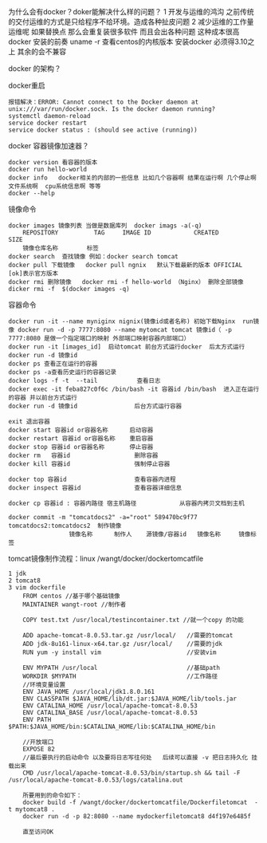 为什么会有docker？doker能解决什么样的问题？
    1 开发与运维的鸿沟   之前传统的交付运维的方式是只给程序不给环境。造成各种扯皮问题
    2 减少运维的工作量   运维呢 如果替换点  那么会重复装很多软件 而且会出各种问题 这种成本很高
docker 安装的前奏
    uname -r 查看centos的内核版本  安装docker 必须得3.10之上  其余的会不兼容
 
docker 的架构？

docker重启

    报错解决：ERROR: Cannot connect to the Docker daemon at unix:///var/run/docker.sock. Is the docker daemon running?
    systemctl daemon-reload
    service docker restart
    service docker status : (should see active (running))
    
docker 容器镜像加速器？

    docker version 看容器的版本
    docker run hello-world
    docker info   docker相关的内部的一些信息 比如几个容器啊 结果在运行啊 几个停止啊 文件系统啊  cpu系统信息啊 等等
    docker --help 

镜像命令

    docker images 镜像列表 当做是数据库列  docker imags -a(-q)
        REPOSITORY          TAG     IMAGE ID            CREATED             SIZE
        镜像仓库名称        标签    
    docker search  查找镜像 例如：docker search tomcat
    docker pull 下载镜像   docker pull ngnix   默认下载最新的版本 OFFICIAL [ok]表示官方版本
    docker rmi 删除镜像   docker rmi -f hello-world （Nginx） 删除全部镜像 dicker rmi -f  $(docker images -q)
容器命令

    docker run -it --name myniginx nignix(镜像id或者名称) 初始下载Nginx  run镜像 docker run -d -p 7777:8080 --name mytomcat tomcat 镜像id（ -p 7777:8080 是做一个指定端口的映射 外部端口映射容器内部端口）
    docker run -it [images_id]  启动tomcat 前台方式运行docker  后太方式运行   docker run -d 镜像id        
    docker ps 查看正在运行的容器
    docker ps -a查看历史运行的容器记录
    docker logs -f -t  --tail           查看日志
    docker exec -it feba827c0f6c /bin/bash -it 容器id /bin/bash  进入正在运行的容器 并以前台方式运行
    docker run -d 镜像id                后台方式运行容器
    
    exit 退出容器 
    docker start 容器id or容器名称      启动容器
    docker restart 容器id or容器名称    重启容器
    docker stop 容器id or容器名称       停止容器
    docker rm   容器id                  删除容器
    docker kill 容器id                  强制停止容器
   
    docker top 容器id                   查看容器内进程
    docker inspect 容器id               查看容器详细信息
    
    docker cp 容器id : 容器内路径 宿主机路径            从容器内拷贝文档到主机      
     
    docker commit -m "tomcatdocs2" -a="root" 589470bc9f77    tomcatdocs2:tomcatdocs2  制作镜像
                     镜像名称      制作人    源镜像/容器id   镜像名称     镜像标签  
                     
    
tomcat镜像制作流程：linux /wangt/docker/dockertomcatfile
    
    1 jdk
    2 tomcat8
    3 vim dockerfile
        FROM centos //基于哪个基础镜像
        MAINTAINER wangt-root //制作者
        
        COPY test.txt /usr/local/testincontainer.txt //就一个copy 的功能
        
        ADD apache-tomcat-8.0.53.tar.gz /usr/local/   //需要的tomcat
        ADD jdk-8u161-linux-x64.tar.gz /usr/local/    //需要的jdk
        RUN yum -y install vim                        //安装vim
        
        ENV MYPATH /usr/local                         //基础path
        WORKDIR $MYPATH                               //工作路径
        //环境变量设置
        ENV JAVA_HOME /usr/local/jdk1.8.0.161         
        ENV CLASSPATH $JAVA_HOME/lib/dt.jar:$JAVA_HOME/lib/tools.jar
        ENV CATALINA_HOME /usr/local/apache-tomcat-8.0.53
        ENV CATALINA_BASE /usr/local/apache-tomcat-8.0.53
        ENV PATH $PATH:$JAVA_HOME/bin:$CATALINA_HOME/lib:$CATALINA_HOME/bin
        
        //开放端口
        EXPOSE 82
        //最后要执行的启动命令 以及要将日志写往何处   后续可以直接 -v 把日志持久化 挂载出来
        CMD /usr/local/apache-tomcat-8.0.53/bin/startup.sh && tail -F /usr/local/apache-tomcat-8.0.53/logs/catalina.out
        
        所要用到的命令如下：
        docker build -f /wangt/docker/dockertomcatfile/Dockerfiletomcat  -t mytomcat8 .  
        docker run -d -p 82:8080 --name mydockerfiletomcat8 d4f197e6485f
        
        直至访问OK
    